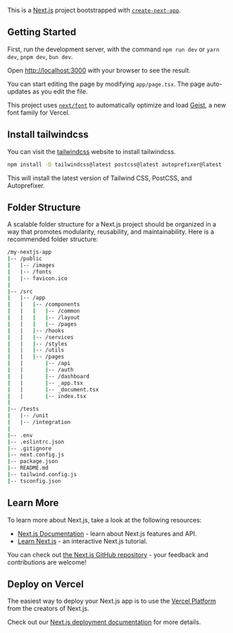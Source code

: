 This is a [Next.js](https://nextjs.org) project bootstrapped with [`create-next-app`](https://nextjs.org/docs/app/api-reference/cli/create-next-app).

## Getting Started

First, run the development server, with the command `npm run dev` or `yarn dev`, `pnpm dev`, `bun dev`.

Open [http://localhost:3000](http://localhost:3000) with your browser to see the result.

You can start editing the page by modifying `app/page.tsx`. The page auto-updates as you edit the file.

This project uses [`next/font`](https://nextjs.org/docs/app/building-your-application/optimizing/fonts) to automatically optimize and load [Geist](https://vercel.com/font), a new font family for Vercel.

## Install tailwindcss

You can visit the [tailwindcss](https://tailwindcss.com/docs/guides/nextjs) website to install tailwindcss.

```bash
npm install -D tailwindcss@latest postcss@latest autoprefixer@latest
```

This will install the latest version of Tailwind CSS, PostCSS, and Autoprefixer.


## Folder Structure

A scalable folder structure for a Next.js project should be organized in a way that promotes modularity, reusability, and maintainability. Here is a recommended folder structure:

```bash
/my-nextjs-app
|-- /public
|   |-- /images
|   |-- /fonts
|   |-- favicon.ico
|
|-- /src
|   |-- /app
|   |   |-- /components
|   |   |   |-- /common
|   |   |   |-- /layout
|   |   |   |-- /pages
|   |   |-- /hooks
|   |   |-- /services
|   |   |-- /styles
|   |   |-- /utils
|   |   |-- /pages
|   |       |-- /api
|   |       |-- /auth
|   |       |-- /dashboard
|   |       |-- _app.tsx
|   |       |-- _document.tsx
|   |       |-- index.tsx
|
|-- /tests
|   |-- /unit
|   |-- /integration
|
|-- .env
|-- .eslintrc.json
|-- .gitignore
|-- next.config.js
|-- package.json
|-- README.md
|-- tailwind.config.js
|-- tsconfig.json
```


## Learn More

To learn more about Next.js, take a look at the following resources:

- [Next.js Documentation](https://nextjs.org/docs) - learn about Next.js features and API.
- [Learn Next.js](https://nextjs.org/learn) - an interactive Next.js tutorial.

You can check out [the Next.js GitHub repository](https://github.com/vercel/next.js) - your feedback and contributions are welcome!

## Deploy on Vercel

The easiest way to deploy your Next.js app is to use the [Vercel Platform](https://vercel.com/new?utm_medium=default-template&filter=next.js&utm_source=create-next-app&utm_campaign=create-next-app-readme) from the creators of Next.js.

Check out our [Next.js deployment documentation](https://nextjs.org/docs/app/building-your-application/deploying) for more details.
